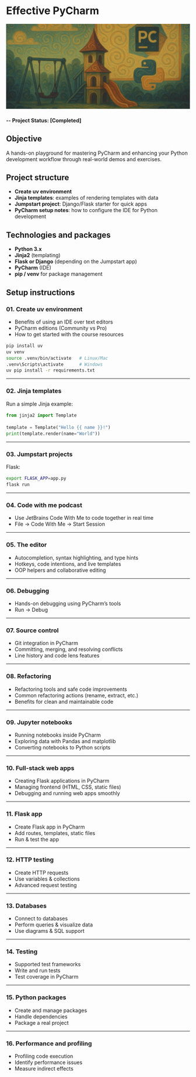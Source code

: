 # Effective PyCharm

![alternative text](img/readme_image.jpg)

#### -- Project Status: [Completed]

## Objective  
A hands-on playground for mastering PyCharm and enhancing your Python development workflow through real-world demos and exercises.

## Project structure
- **Create uv environment** 
- **Jinja templates**: examples of rendering templates with data  
- **Jumpstart project**: Django/Flask starter for quick apps  
- **PyCharm setup notes**: how to configure the IDE for Python development  

## Technologies and packages  
- **Python 3.x**
- **Jinja2** (templating)
- **Flask or Django** (depending on the Jumpstart app)
- **PyCharm** (IDE)
- **pip / venv** for package management

## Setup instructions

### 01. Create uv environment

- Benefits of using an IDE over text editors  
- PyCharm editions (Community vs Pro)  
- How to get started with the course resources  

```bash
pip install uv
uv venv
source .venv/bin/activate   # Linux/Mac
.venv\Scripts\activate      # Windows
uv pip install -r requirements.txt
````

---

### 02. Jinja templates

Run a simple Jinja example:

```python
from jinja2 import Template

template = Template("Hello {{ name }}!")
print(template.render(name="World"))
```

---

### 03. Jumpstart projects

Flask:

```bash
export FLASK_APP=app.py
flask run
```

---

### 04. Code with me podcast

- Use JetBrains Code With Me to code together in real time
- File -> Code With Me -> Start Session

---

### 05. The editor

- Autocompletion, syntax highlighting, and type hints  
- Hotkeys, code intentions, and live templates  
- OOP helpers and collaborative editing  

---

### 06. Debugging

- Hands-on debugging using PyCharm’s tools
- Run -> Debug

---

### 07. Source control

- Git integration in PyCharm  
- Committing, merging, and resolving conflicts  
- Line history and code lens features  

---

### 08. Refactoring

- Refactoring tools and safe code improvements  
- Common refactoring actions (rename, extract, etc.)  
- Benefits for clean and maintainable code  

---

### 09. Jupyter notebooks

- Running notebooks inside PyCharm  
- Exploring data with Pandas and matplotlib  
- Converting notebooks to Python scripts  

---

### 10. Full-stack web apps

- Creating Flask applications in PyCharm  
- Managing frontend (HTML, CSS, static files)  
- Debugging and running web apps smoothly  

---

### 11. Flask app

- Create Flask app in PyCharm  
- Add routes, templates, static files  
- Run & test the app  

---

### 12. HTTP testing
- Create HTTP requests  
- Use variables & collections  
- Advanced request testing  

---

### 13. Databases
- Connect to databases  
- Perform queries & visualize data  
- Use diagrams & SQL support

---

### 14. Testing
- Supported test frameworks  
- Write and run tests  
- Test coverage in PyCharm  

---

### 15. Python packages
- Create and manage packages  
- Handle dependencies  
- Package a real project  

---

### 16. Performance and profiling
- Profiling code execution  
- Identify performance issues  
- Measure indirect effects
